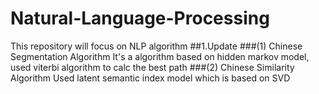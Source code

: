 # Natural-Language-Processing
This repository will focus on NLP algorithm
##1.Update
###(1) Chinese Segmentation Algorithm
    It's a algorithm based on hidden markov model, used viterbi algorithm to calc the best path
###(2) Chinese Similarity Algorithm
    Used latent semantic index model which is based on SVD 
